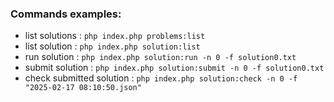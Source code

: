 ### Commands examples:

 - list solutions : `php index.php problems:list`
 - list solution : `php index.php solution:list`
 - run solution : `php index.php solution:run -n 0 -f solution0.txt`
 - submit solution : `php index.php solution:submit -n 0 -f solution0.txt`
 - check submitted solution : `php index.php solution:check -n 0 -f "2025-02-17 08:10:50.json"`